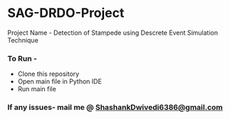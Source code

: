 # SAG-DRDO-Project
Project Name - Detection of Stampede using Descrete Event Simulation Technique

### To Run -
 * Clone this repository
 * Open main file in Python IDE 
 * Run main file
 
### If any issues- mail me @ ShashankDwivedi6386@gmail.com

